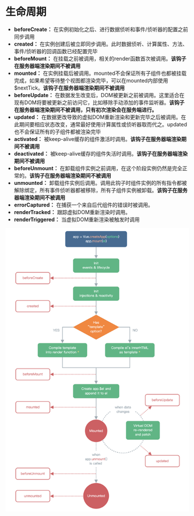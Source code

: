 # 生命周期

+ **beforeCreate：** 在实例初始化之后、进行数据侦听和事件/侦听器的配置之前同步调用
+ **created：** 在实例创建后被立即同步调用。此时数据侦听、计算属性、方法、事件/侦听器的回调函数已经配置完毕
+ **beforeMount：** 在挂载之前被调用，相关的render函数首次被调用。**该钩子在服务器端渲染期间不被调用** 
+ **mounted：** 在实例挂载后被调用。mounted不会保证所有子组件也都被挂载完成，如果希望等待整个视图都渲染完毕，可以在mounted内部使用$nextTick。**该钩子在服务器端渲染期间不被调用** 
+ **beforeUpdate：** 在数据发生改变后，DOM被更新之前被调用。这里适合在现有DOM将要被更新之前访问它，比如移除手动添加的事件监听器。**该钩子在服务器端渲染期间不被调用，只有初次渲染会在服务端进行。** 
+ **updated：** 在数据更改导致的虚拟DOM重新渲染和更新完毕之后被调用。在此期间要相应状态改变，通常最好使用计算属性或侦听器取而代之。updated也不会保证所有的子组件都被渲染完毕
+ **activated：** 被keep-alive缓存的组件激活时调用。**该钩子在服务器端渲染期间不被调用** 
+ **deactivated：** 被keep-alive缓存的组件失活时调用。**该钩子在服务器端渲染期间不被调用** 
+ **beforeUnmount：** 在卸载组件实例之前调用，在这个阶段实例仍然是完全正常的。**该钩子在服务器端渲染期间不被调用** 
+ **unmounted：** 卸载组件实例后调用。调用此钩子时组件实例的所有指令都被解除绑定，所有事件侦听器都被移除，所有子组件实例被卸载。**该钩子在服务器端渲染期间不被调用** 
+ **errorCaptured：** 在捕获一个来自后代组件的错误时被调用。
+ **renderTracked：** 跟踪虚拟DOM重新渲染时调用。
+ **renderTriggered：** 当虚拟DOM重新渲染被触发时调用

<img src="./lifecycle.png" />